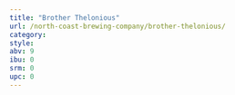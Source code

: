 ```yaml
---
title: "Brother Thelonious"
url: /north-coast-brewing-company/brother-thelonious/
category: 
style: 
abv: 9
ibu: 0
srm: 0
upc: 0
---
```


